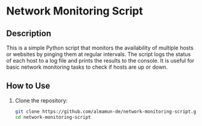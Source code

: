 # Network Monitoring Script

## Description
This is a simple Python script that monitors the availability of multiple hosts or websites by pinging them at regular intervals. The script logs the status of each host to a log file and prints the results to the console. It is useful for basic network monitoring tasks to check if hosts are up or down.

## How to Use

1. Clone the repository:
   ```bash
   git clone https://github.com/almamun-de/network-monitoring-script.git
   cd network-monitoring-script
